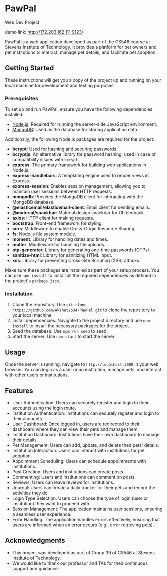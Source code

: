 # PawPal

Web Dev Project

demo link: http://172.203.162.111:9123/

PawPal is a web application developed as part of the CS546 course at Stevens Institute of Technology. It provides a platform for pet owners and pet institutions to interact, manage pet details, and facilitate pet adoption.

## Getting Started

These instructions will get you a copy of the project up and running on your local machine for development and testing purposes.

### Prerequisites

To set up and run PawPal, ensure you have the following dependencies installed:

- [Node.js](https://nodejs.org/): Required for running the server-side JavaScript environment.
- [MongoDB](https://www.mongodb.com/): Used as the database for storing application data.

Additionally, the following Node.js packages are required for the project:

- **bcrypt**: Used for hashing and securing passwords.
- **bcryptjs**: An alternative library for password hashing; used in case of compatibility issues with `bcrypt`.
- **express**: The primary framework for building web applications in Node.js.
- **express-handlebars**: A templating engine used to render views in Express.
- **express-session**: Enables session management, allowing you to maintain user sessions between HTTP requests.
- **mongodb**: Provides the MongoDB client for interacting with the MongoDB database.
- **@elasticemail/elasticemail-client**: Email client for sending emails.
- **@material/snackbar**: Material design snackbar for UI feedback.
- **axios**: HTTP client for making requests.
- **bootstrap**: Front-end framework for styling.
- **cors**: Middleware to enable Cross-Origin Resource Sharing.
- **fs**: Node.js file system module.
- **moment**: Library for handling dates and times.
- **multer**: Middleware for handling file uploads.
- **otp-generator**: Library for generating one-time passwords (OTPs).
- **sanitize-html**: Library for sanitizing HTML input.
- **xss**: Library for preventing Cross-Site Scripting (XSS) attacks.

Make sure these packages are installed as part of your setup process. You can use `npm install` to install all the required dependencies as defined in the project's `package.json`.

### Installation

1. Clone the repository: Use `git clone https://github.com/Akshat2634/PawPal.git` to clone the repository to your local machine.
2. Install dependencies: Navigate to the project directory and use `npm install` to install the necessary packages for the project.
3. Seed the database: Use `npm run seed` to seed.
4. Start the server: Use `npm start` to start the server.

## Usage

Once the server is running, navigate to `http://localhost:3000` in your web browser. You can login as a user or an institution, manage pets, and interact with other users or institutions.

## Features

- User Authentication: Users can securely register and login to their accounts using the login route.
- Institution Authentication: Institutions can securely register and login to their accounts.
- User Dashboard: Once logged in, users are redirected to their dashboard where they can view their pets and manage them.
- Institution Dashboard: Institutions have their own dashboard to manage their details.
- Pet Management: Users can add, update, and delete their pets' details.
- Institution Interaction: Users can interact with institutions for pet adoption.
- Appointment Scheduling: Users can schedule appointments with institutions.
- Post Creation: Users and institutions can create posts.
- Commenting: Users and institutions can comment on posts.
- Reviews: Users can leave reviews for institutions.
- Journal: Users can create a daily tracker for their pets and record the activities they do.
- Login Type Selection: Users can choose the type of login (user or institution) they want to proceed with.
- Session Management: The application maintains user sessions, ensuring a seamless user experience.
- Error Handling: The application handles errors effectively, ensuring that users are informed when an error occurs (e.g., error retrieving pets).

## Acknowledgments

- This project was developed as part of Group 39 of CS546 at Stevens Institute of Technology.
- We would like to thank our professor and TAs for their continuous support and guidance.

